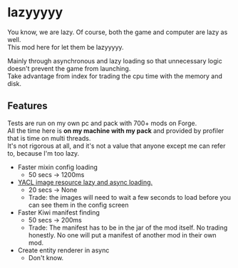 # lazyyyyy
  
You know, we are lazy. Of course, both the game and computer are lazy as well.  
This mod here for let them be lazyyyyy.  
  
Mainly through asynchronous and lazy loading so that unnecessary logic doesn't prevent the game from launching.  
Take advantage from index for trading the cpu time with the memory and disk.  

## Features
Tests are run on my own pc and pack with 700+ mods on Forge.  
All the time here is **on my machine with my pack** and provided by profiler that is time on multi threads.  
It's not rigorous at all, and it's not a value that anyone except me can refer to, because I'm too lazy.  

- Faster mixin config loading
    - 50 secs → 1200ms
- [YACL image resource lazy and async loading. ](https://github.com/isXander/YetAnotherConfigLib/issues/218)
    - 20 secs → None
    - Trade: the images will need to wait a few seconds to load before you can see them in the config screen
- Faster Kiwi manifest finding
    - 50 secs -> 200ms
    - Trade: The manifest has to be in the jar of the mod itself. No trading honestly. No one will put a manifest of another mod in their own mod.
- Create entity renderer in async
    - Don't know. 